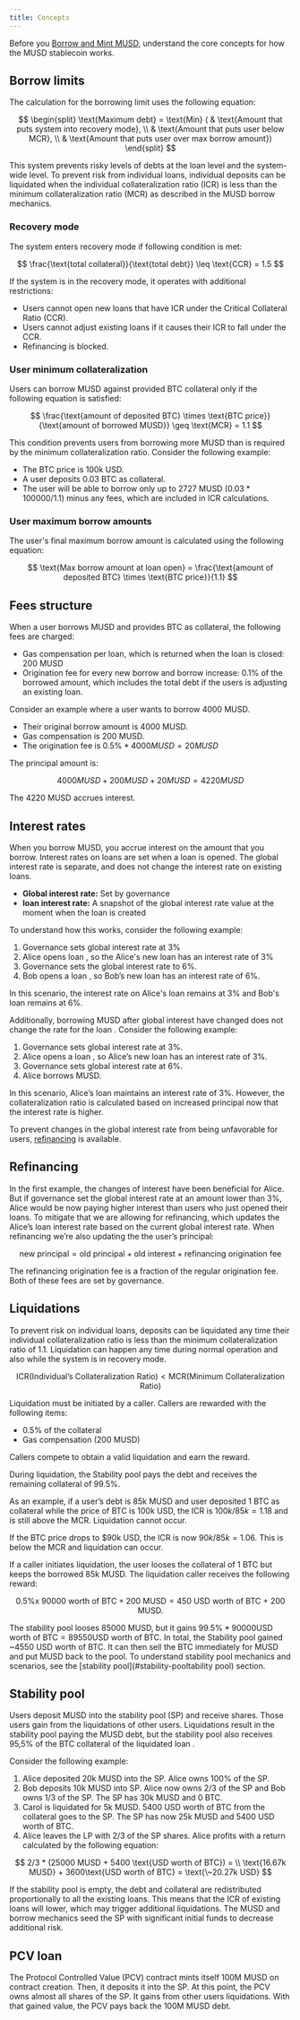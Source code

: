 ```yaml
---
title: Concepts
---
```


Before you [Borrow and Mint MUSD](./mint-musd.md), understand the core concepts for how the MUSD stablecoin works.

## Borrow limits

The calculation for the borrowing limit uses the following equation:

$$
\begin{split} \text{Maximum debt} = \text{Min} ( & \text{Amount that puts system into recovery mode}, \\ &  \text{Amount that puts user below MCR}, \\ & \text{Amount that puts user over max borrow amount}) \end{split}
$$

This system prevents risky levels of debts at the loan level and the system-wide level. To prevent risk from individual loans, individual deposits can be liquidated when the individual collateralization ratio (ICR) is less than the minimum collateralization ratio (MCR) as described in the MUSD borrow mechanics.

### Recovery mode

The system enters recovery mode if following condition is met:

$$
\frac{\text{total collateral}}{\text{total debt}} \leq \text{CCR} = 1.5
$$

If the system is in the recovery mode, it operates with additional restrictions:

* Users cannot open new loans that have ICR under the Critical Collateral Ratio (CCR).
* Users cannot adjust existing loans if it causes their ICR to fall under the CCR.
* Refinancing is blocked.

### User minimum collateralization

Users can borrow MUSD against provided BTC collateral only if the following equation is satisfied:

$$
\frac{\text{amount of deposited BTC} \times \text{BTC price}}{\text{amount of borrowed MUSD}} \geq \text{MCR} = 1.1
$$

This condition prevents users from borrowing more MUSD than is required by the minimum collateralization ratio. Consider the following example:

- The BTC price is 100k USD.
- A user deposits 0.03 BTC as collateral.
- The user will be able to borrow only up to 2727 MUSD ($0.03 * 100000 / 1.1$) minus any fees, which are included in ICR calculations.

### User maximum borrow amounts

The user's final maximum borrow amount is calculated using the following equation:

$$
\text{Max borrow amount at loan open} = \frac{\text{amount of deposited BTC} \times \text{BTC price}}{1.1} 
$$

## Fees structure

When a user borrows MUSD and provides BTC as collateral, the following fees are charged:

* Gas compensation per loan, which is returned when the loan is closed: 200 MUSD
* Origination fee for every new borrow and borrow increase: 0.1% of the borrowed amount, which includes the total debt if the users is adjusting an existing loan.

Consider an example where a user wants to borrow 4000 MUSD.

- Their original borrow amount is 4000 MUSD.
- Gas compensation is 200 MUSD.
- The origination fee is $0.5\% * 4000 MUSD =20 MUSD$

The principal amount is:

$$
4000 MUSD + 200 MUSD + 20 MUSD = 4220 MUSD
$$

The 4220 MUSD accrues interest.

## Interest rates

When you borrow MUSD, you accrue interest on the amount that you borrow. Interest rates on loans are set when a loan is opened. The global interest rate is separate, and does not change the interest rate on existing loans.

- **Global interest rate:** Set by governance
- **loan interest rate:** A snapshot of the global interest rate value at the moment when the loan is created

To understand how this works, consider the following example:

1. Governance sets global interest rate at 3%
1. Alice opens loan , so the Alice's new loan has an interest rate of 3%
1. Governance sets the global interest rate to 6%.
1. Bob opens a loan , so Bob’s new loan has an interest rate of 6%.

In this scenario, the interest rate on Alice's loan remains at 3% and Bob's loan remains at 6%.

Additionally, borrowing MUSD after global interest have changed does not change the rate for the loan . Consider the following example:

1. Governance sets global interest rate at 3%.
1. Alice opens a loan , so Alice’s new loan has an interest rate of 3%.
1. Governance sets global interest rate at 6%.
1. Alice borrows MUSD.

In this scenario, Alice’s loan maintains an interest rate of 3%. However, the collateralization ratio is calculated based on increased principal now that the interest rate is higher.

To prevent changes in the global interest rate from being unfavorable for users, [refinancing](#refinancing) is available.

## Refinancing

In the first example, the changes of interest have been beneficial for Alice. But if governance set the global interest rate at an amount lower than 3%, Alice would be now paying higher interest than users who just opened their loans. To mitigate that we are allowing for refinancing, which updates the Alice’s loan interest rate based on the current global interest rate. When refinancing we’re also updating the the user’s principal:

$$
\text{new principal} = \text{old principal} + \text{old interest} + \text{refinancing origination fee}
$$

The refinancing origination fee is a fraction of the regular origination fee. Both of these fees are set by governance.

## Liquidations

To prevent risk on individual loans, deposits can be liquidated any time their individual collateralization ratio is less than the minimum collateralization ratio of 1.1. Liquidation can happen any time during normal operation and also while the system is in recovery mode.

$$
\text{ICR} (\text{Individual's Collateralization Ratio}) < \text{MCR} (\text{Minimum Collateralization Ratio})
$$

Liquidation must be initiated by a caller. Callers are rewarded with the following items:

- 0.5% of the collateral
- Gas compensation (200 MUSD)

Callers compete to obtain a valid liquidation and earn the reward.

During liquidation, the Stability pool pays the debt and receives the remaining collateral of 99.5%.

As an example, if a user’s debt is 85k MUSD and user deposited 1 BTC as collateral while the price of BTC is 100k USD, the ICR is $100k / 85k = 1.18$ and is still above the MCR. Liquidation cannot occur.

If the BTC price drops to \$90k USD, the ICR is now $90k / 85k = 1.06$. This is below the MCR and liquidation can occur.

If a caller initiates liquidation, the user looses the collateral of 1 BTC but keeps the borrowed 85k MUSD. The liquidation caller receives the following reward:

$$
\text{0.5\% x 90000 worth of BTC} + \text{200 MUSD} = \text{450 USD worth of BTC + 200 MUSD}. 
$$

The stability pool looses 85000 MUSD, but it gains $99.5\% * 90000 \text{USD worth of BTC} = 89550 \text{USD worth of BTC}$. In total, the Stability pool gained ~4550 USD worth of BTC. It can then sell the BTC immediately for MUSD and put MUSD back to the pool. To understand stability pool mechanics and scenarios, see the [stability pool](#stability-pooltability pool) section.

## Stability pool

Users deposit MUSD into the stability pool (SP) and receive shares. Those users gain from the liquidations of other users. Liquidations result in the stability pool paying the MUSD debt, but the stability pool also receives 95,5% of the BTC collateral of the liquidated loan .

Consider the following example:

1. Alice deposited 20k MUSD into the SP. Alice owns 100% of the SP.
1. Bob deposits 10k MUSD into SP. Alice now owns 2/3 of the SP and Bob owns 1/3 of the SP. The SP has 30k MUSD and 0 BTC.
1. Carol is liquidated for 5k MUSD. 5400 USD worth of BTC from the collateral goes to the SP. The SP has now 25k MUSD and 5400 USD worth of BTC.
1. Alice leaves the LP with 2/3 of the SP shares. Alice profits with a return calculated by the following equation:

$$
2/3 * (25000 MUSD + 5400 \text{USD worth of BTC}) = \\
\text{16.67k MUSD} + 3600\text{USD worth of BTC} = \text{\~20.27k USD}
$$

If the stability pool is empty, the debt and collateral are redistributed proportionally to all the existing loans. This means that the ICR of existing loans will lower, which may trigger additional liquidations. The MUSD and borrow mechanics seed the SP with significant initial funds to decrease additional risk.

## PCV loan

The Protocol Controlled Value (PCV) contract mints itself 100M MUSD on contract creation. Then, it deposits it into the SP. At this point, the PCV owns almost all shares of the SP. It gains from other users liquidations. With that gained value, the PCV pays back the 100M MUSD debt.